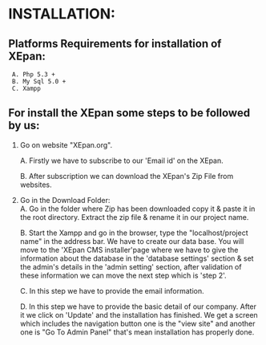 # INSTALLATION:

## Platforms Requirements for installation of XEpan:
     A. Php 5.3 +
     B. My Sql 5.0 +
     C. Xampp 

## For install the XEpan some steps to be followed by us:
1. Go on website "XEpan.org".

   A. Firstly we have to subscribe to our 'Email id' on the XEpan.
   
   B. After subscription we can download the XEpan's Zip File from websites.

2. Go in the Download Folder:  
   A. Go in the folder where Zip has been downloaded copy it & paste it in the root directory. Extract the zip file & rename it in our project name.
   
   B. Start the Xampp and go in the browser, type the "localhost/project name" in the address bar. We have to create our data base. You will move to the 'XEpan CMS installer'page where we have to give the information about the database in the 'database settings' section & set the admin's details in the 'admin setting' section, after validation of these information we can move the next step which is 'step 2'. 

   C. In this step we have to provide the email information.

   D. In this step we have to provide the basic detail of our company. After it we click on 'Update' and the installation has finished. We get a screen which includes the navigation button one is the "view site" and another one is "Go To Admin Panel" that's mean installation has properly done.




       